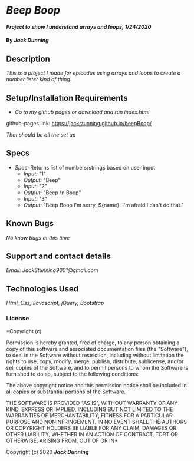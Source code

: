 # _Beep Boop_

#### _Project to show I understand arrays and loops, 1/24/2020_

#### By _**Jack Dunning**_

## Description

_This is a project I made for epicodus using arrays and loops to create a number lister kind of thing._

## Setup/Installation Requirements

* _Go to my github pages or download and run index.html_

github-pages link: https://jackstunning.github.io/beepBoop/


_That should be all the set up_

## Specs

  * _Spec:_ Returns list of numbers/strings based on user input
      * _Input:_ "1"
      * _Output:_ "Beep"
      * _Input:_ "2"
      * _Output:_ "Beep \n
                   Boop"
      * _Input:_ "3"
      * _Output:_ "Beep 
                   Boop
                   I'm sorry, ${name}. I'm afraid I can't do that."
      

## Known Bugs

_No know bugs at this time_

## Support and contact details

_Email: JackStunning9001@gmail.com_

## Technologies Used

_Html, Css, Javascript, jQuery, Bootstrap_

### License

*Copyright (c)

Permission is hereby granted, free of charge, to any person obtaining a copy of this software and associated documentation files (the "Software"), to deal in the Software without restriction, including without limitation the rights to use, copy, modify, merge, publish, distribute, sublicense, and/or sell copies of the Software, and to permit persons to whom the Software is furnished to do so, subject to the following conditions:

The above copyright notice and this permission notice shall be included in all copies or substantial portions of the Software.

THE SOFTWARE IS PROVIDED "AS IS", WITHOUT WARRANTY OF ANY KIND, EXPRESS OR IMPLIED, INCLUDING BUT NOT LIMITED TO THE WARRANTIES OF MERCHANTABILITY, FITNESS FOR A PARTICULAR PURPOSE AND NONINFRINGEMENT. IN NO EVENT SHALL THE AUTHORS OR COPYRIGHT HOLDERS BE LIABLE FOR ANY CLAIM, DAMAGES OR OTHER LIABILITY, WHETHER IN AN ACTION OF CONTRACT, TORT OR OTHERWISE, ARISING FROM, OUT OF OR IN*

Copyright (c) 2020 **_Jack Dunning_**
